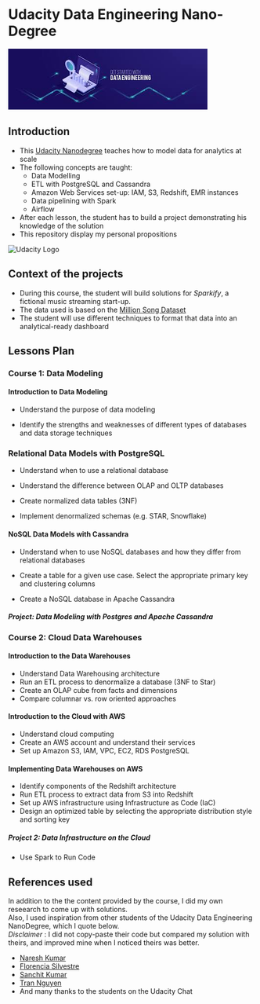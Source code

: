 # Udacity Data Engineering Nano-Degree
![Data Engineering Image](https://github.com/ogierpaul/Udacity-Data-Engineer-NanoDegree/blob/master/99-Appendix/data_engineer.jpeg)

## Introduction
- This [Udacity Nanodegree](https://www.udacity.com/course/data-engineer-nanodegree--nd027) teaches how to model data for analytics at scale
- The following concepts are taught:
    - Data Modelling
    - ETL with PostgreSQL and Cassandra
    - Amazon Web Services set-up: IAM, S3, Redshift, EMR instances
    - Data pipelining with Spark
    - Airflow
- After each lesson, the student has to build a project demonstrating his knowledge of the solution
- This repository display my personal propositions

![Udacity Logo](https://de.m.wikipedia.org/wiki/Datei:Udacity_logo.png)

## Context of the projects
- During this course, the student will build solutions for *Sparkify*, a fictional music streaming start-up.
- The data used is based on the [Million Song Dataset](http://millionsongdataset.com/)
- The student will use different techniques to format that data into an analytical-ready dashboard

## Lessons Plan
### Course 1: Data Modeling
#### Introduction to Data Modeling
- Understand the purpose of data modeling

- Identify the strengths and weaknesses of different types of databases and data storage techniques

### Relational Data Models with PostgreSQL
- Understand when to use a relational database

- Understand the difference between OLAP and OLTP databases

- Create normalized data tables (3NF)

- Implement denormalized schemas (e.g. STAR, Snowflake)

#### NoSQL Data Models with Cassandra
- Understand when to use NoSQL databases and how they differ from relational databases

- Create a table for a given use case. Select the appropriate primary key and clustering columns

- Create a NoSQL database in Apache Cassandra


##### Project: Data Modeling with Postgres and Apache Cassandra

### Course 2: Cloud Data Warehouses
#### Introduction to the Data Warehouses
- Understand Data Warehousing architecture
- Run an ETL process to denormalize a database (3NF to Star)
- Create an OLAP cube from facts and dimensions
- Compare columnar vs. row oriented approaches

#### Introduction to the Cloud with AWS
- Understand cloud computing
- Create an AWS account and understand their services
- Set up Amazon S3, IAM, VPC, EC2, RDS PostgreSQL

#### Implementing Data Warehouses on AWS
- Identify components of the Redshift architecture
- Run ETL process to extract data from S3 into Redshift
- Set up AWS infrastructure using Infrastructure as Code (IaC)
- Design an optimized table by selecting the appropriate distribution style and sorting key

##### Project 2: Data Infrastructure on the Cloud
- Use Spark to Run Code

## References used
In addition to the the content provided by the course, I did my own reseearch to come up with solutions.    
Also, I used inspiration from other students of the Udacity Data Engineering NanoDegree, which I quote below.    
*Disclaimer* : I did not copy-paste their code but compared my solution with theirs, and improved mine when I noticed theirs was better.   

- [Naresh Kumar](https://github.com/nareshk1290/Udacity-Data-Engineering)
- [Florencia Silvestre](https://github.com/Flor91/Data-engineering-nanodegree)
- [Sanchit Kumar](https://github.com/san089/Udacity-Data-Engineering-Projects)
- [Tran Nguyen](https://github.com/nhntran/aws_spark_cluster_tutorial)
- And many thanks to the students on the Udacity Chat



